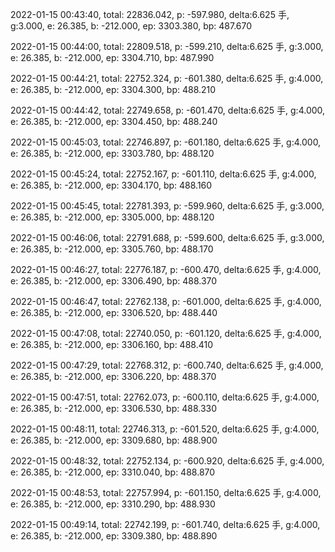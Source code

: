 2022-01-15 00:43:40, total: 22836.042, p: -597.980, delta:6.625 手, g:3.000, e: 26.385, b: -212.000, ep: 3303.380, bp: 487.670

2022-01-15 00:44:00, total: 22809.518, p: -599.210, delta:6.625 手, g:3.000, e: 26.385, b: -212.000, ep: 3304.710, bp: 487.990

2022-01-15 00:44:21, total: 22752.324, p: -601.380, delta:6.625 手, g:4.000, e: 26.385, b: -212.000, ep: 3304.300, bp: 488.210

2022-01-15 00:44:42, total: 22749.658, p: -601.470, delta:6.625 手, g:4.000, e: 26.385, b: -212.000, ep: 3304.450, bp: 488.240

2022-01-15 00:45:03, total: 22746.897, p: -601.180, delta:6.625 手, g:4.000, e: 26.385, b: -212.000, ep: 3303.780, bp: 488.120

2022-01-15 00:45:24, total: 22752.167, p: -601.110, delta:6.625 手, g:4.000, e: 26.385, b: -212.000, ep: 3304.170, bp: 488.160

2022-01-15 00:45:45, total: 22781.393, p: -599.960, delta:6.625 手, g:3.000, e: 26.385, b: -212.000, ep: 3305.000, bp: 488.120

2022-01-15 00:46:06, total: 22791.688, p: -599.600, delta:6.625 手, g:3.000, e: 26.385, b: -212.000, ep: 3305.760, bp: 488.170

2022-01-15 00:46:27, total: 22776.187, p: -600.470, delta:6.625 手, g:4.000, e: 26.385, b: -212.000, ep: 3306.490, bp: 488.370

2022-01-15 00:46:47, total: 22762.138, p: -601.000, delta:6.625 手, g:4.000, e: 26.385, b: -212.000, ep: 3306.520, bp: 488.440

2022-01-15 00:47:08, total: 22740.050, p: -601.120, delta:6.625 手, g:4.000, e: 26.385, b: -212.000, ep: 3306.160, bp: 488.410

2022-01-15 00:47:29, total: 22768.312, p: -600.740, delta:6.625 手, g:4.000, e: 26.385, b: -212.000, ep: 3306.220, bp: 488.370

2022-01-15 00:47:51, total: 22762.073, p: -600.110, delta:6.625 手, g:4.000, e: 26.385, b: -212.000, ep: 3306.530, bp: 488.330

2022-01-15 00:48:11, total: 22746.313, p: -601.520, delta:6.625 手, g:4.000, e: 26.385, b: -212.000, ep: 3309.680, bp: 488.900

2022-01-15 00:48:32, total: 22752.134, p: -600.920, delta:6.625 手, g:4.000, e: 26.385, b: -212.000, ep: 3310.040, bp: 488.870

2022-01-15 00:48:53, total: 22757.994, p: -601.150, delta:6.625 手, g:4.000, e: 26.385, b: -212.000, ep: 3310.290, bp: 488.930

2022-01-15 00:49:14, total: 22742.199, p: -601.740, delta:6.625 手, g:4.000, e: 26.385, b: -212.000, ep: 3309.380, bp: 488.890